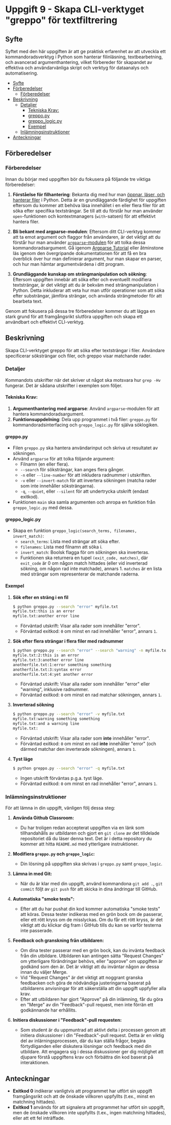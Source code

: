 # Uppgift 9 - Skapa CLI-verktyget "greppo" för textfiltrering

## <a name='Syfte'></a>Syfte

Syftet med den här uppgiften är att ge praktisk erfarenhet av att utveckla ett
kommandoradsverktyg i Python som hanterar filinläsning, textbearbetning, och
avancerad argumenthantering, vilket förbereder för skapandet av effektiva och
användarvänliga skript och verktyg för dataanalys och automatisering.

<!-- vscode-markdown-toc -->

- [Syfte](#Syfte)
- [Förberedelser](#Frberedelser)
  - [Förberedelser](#Frberedelser-1)
- [Beskrivning](#Beskrivning)
  - [Detaljer](#Detaljer)
    - [Tekniska Krav:](#TekniskaKrav:)
    - [greppo.py](#greppo.py)
    - [greppo_logic.py](#greppo_logic.py)
    - [Exempel](#Exempel)
  - [Inlämningsinstruktioner](#Inlmningsinstruktioner)
- [Anteckningar](#Anteckningar)

<!-- vscode-markdown-toc-config
	numbering=false
	autoSave=true
	/vscode-markdown-toc-config -->
<!-- /vscode-markdown-toc -->

## <a name='Frberedelser'></a>Förberedelser

### <a name='Frberedelser-1'></a>Förberedelser

Innan du börjar med uppgiften bör du fokusera på följande tre viktiga
förberedelser:

1. **Förståelse för filhantering**: Bekanta dig med hur man [öppnar, läser, och hanterar filer](https://docs.python.org/3/tutorial/inputoutput.html#tut-files)
   i Python. Detta är en grundläggande färdighet för uppgiften eftersom du
   kommer att behöva läsa innehållet i en eller flera filer för att söka efter
   specifika textsträngar. Se till att du förstår hur man använder
   `open`-funktionen och kontextmanagers (`with`-satsen) för att effektivt
   hantera filer.

2. **Bli bekant med argparse-modulen**: Eftersom ditt CLI-verktyg kommer att ta
   emot argument och flaggor från användaren, är det viktigt att du förstår hur
   man använder [`argparse`-modulen](https://docs.python.org/3/library/argparse.html) för att tolka dessa kommandoradsargument. Gå igenom [Argparse Tutorial](https://docs.python.org/3/howto/argparse.html)
   eller åtminstone läs igenom den övergripande dokumentationen för att få en
   bra överblick över hur man definierar argument, hur man skapar en parser, och
   hur man hämtar argumentvärdena i ditt program.

3. **Grundläggande kunskap om strängmanipulation och sökning**: Eftersom
   uppgiften innebär att söka efter och eventuellt modifiera textsträngar, är
   det viktigt att du är bekväm med strängmanipulation i Python. Detta
   inkluderar att veta hur man utför operationer som att söka efter substrängar,
   jämföra strängar, och använda strängmetoder för att bearbeta text.

Genom att fokusera på dessa tre förberedelser kommer du att lägga en stark grund
för att framgångsrikt slutföra uppgiften och skapa ett användbart och effektivt
CLI-verktyg.

## <a name='Beskrivning'></a>Beskrivning

Skapa CLI-verktyget greppo för att söka efter textsträngar i filer. Användare
specificerar söksträngar och filer, och greppo visar matchande rader.

### <a name='Detaljer'></a>Detaljer

Kommandots utskrifter när det skriver ut något ska motsvara hur `grep -Hv`
fungerar. Det är sådana utskrifter i exemplen som följer.

#### <a name='TekniskaKrav:'></a>Tekniska Krav:

1. **Argumenthantering med argparse**: Använd `argparse`-modulen för att hantera
   kommandoradsargument.
2. **Funktionsuppdelning**: Dela upp programmet i två filer: `greppo.py` för
   kommandoradsinterfacing och `greppo_logic.py` för själva söklogiken.

#### <a name='greppo.py'></a>greppo.py

- Filen `greppo.py` ska hantera användarinput och skriva ut resultatet av
  sökningen.
- Använd `argparse` för att tolka följande argument:
  - Filnamn (en eller flera).
  - `--search` för söksträngar, kan anges flera gånger.
  - `-n` eller `--line-number` för att inkludera radnummer i utskriften.
  - `-v` eller `--invert-match` för att invertera sökningen (matcha rader som
    inte innehåller söksträngarna).
  - `-q`, `--quiet`, eller `--silent` för att undertrycka utskrift (endast
    exitkod).
- Funktionen `main` ska samla argumenten och anropa en funktion från
  `greppo_logic.py` med dessa.

#### <a name='greppo_logic.py'></a>greppo_logic.py

- Skapa en funktion `greppo_logic(search_terms, filenames, invert_match)`:
  - `search_terms`: Lista med strängar att söka efter.
  - `filenames`: Lista med filnamn att söka i.
  - `invert_match`: Boolsk flagga för om sökningen ska inverteras.
  - Funktionen ska returnera en tupel `(exit_code, matches)`, där `exit_code` är
    0 om någon match hittades (eller vid inverterad sökning, om någon rad inte
    matchade), annars 1. `matches` är en lista med strängar som representerar de
    matchande raderna.

#### <a name='Exempel'></a>Exempel

1. **Sök efter en sträng i en fil**

   ```bash
   $ python greppo.py --search "error" myfile.txt
   myfile.txt:this is an error
   myfile.txt:another error line
   ```

   - Förväntad utskrift: Visar alla rader som innehåller "error".
   - Förväntad exitkod: `0` om minst en rad innehåller "error", annars `1`.

2. **Sök efter flera strängar i flera filer med radnummer**

   ```bash
   $ python greppo.py --search "error" --search "warning" -n myfile.txt anotherfile.txt
   myfile.txt:2:this is an error
   myfile.txt:3:another error line
   anotherfile.txt:1:error something something
   anotherfile.txt:3:syntax error
   anotherfile.txt:4:yet another error
   ```

   - Förväntad utskrift: Visar alla rader som innehåller "error" eller
     "warning", inklusive radnummer.
   - Förväntad exitkod: `0` om minst en rad matchar sökningen, annars `1`.

3. **Inverterad sökning**

   ```bash
   $ python greppo.py --search "error" -v myfile.txt
   myfile.txt:warning something something
   myfile.txt:and a warning line
   myfile.txt:
   ```

   - Förväntad utskrift: Visar alla rader som **inte** innehåller "error".
   - Förväntad exitkod: `0` om minst en rad **inte** innehåller "error" (och
     därmed matchar den inverterade sökningen), annars `1`.

4. **Tyst läge**

   ```bash
   $ python greppo.py --search "error" -q myfile.txt
   ```

   - Ingen utskrift förväntas p.g.a. tyst läge.
   - Förväntad exitkod: `0` om minst en rad innehåller "error", annars `1`.

### <a name='Inlmningsinstruktioner'></a>Inlämningsinstruktioner

För att lämna in din uppgift, vänligen följ dessa steg:

1. **Använda Github Classroom:**

   - Du har troligen redan accepterat uppgiften via en länk som tillhandahålls
     av utbildaren och gjort en `git clone` av det tilldelade repositoriet då du
     läser denna text. Det är i detta repository du kommer att hitta `README.md`
     med ytterligare instruktioner.

2. **Modifiera `greppo.py` och `greppo_logic`:**

   - Din lösning på uppgiften ska skrivas i `greppo.py` samt `greppo_logic`.

3. **Lämna in med Git:**

   - När du är klar med din uppgift, använd kommandona `git add .`, `git commit`
     följt av `git push` för att skicka in dina ändringar till GitHub.

4. **Automatiska "smoke tests":**

   - Efter att du har pushat din kod kommer automatiska "smoke tests" att köras.
     Dessa tester indikeras med en grön bock om de passerar, eller ett rött
     kryss om de misslyckas. Om du får ett rött kryss, är det viktigt att du
     klickar dig fram i GitHub tills du kan se varför testerna inte passerade.

5. **Feedback och granskning från utbildaren:**

   - Om dina tester passerar med en grön bock, kan du invänta feedback från din
     utbildare. Utbildaren kan antingen sätta "Request Changes" om ytterligare
     förändringar behövs, eller "approve" om uppgiften är godkänd som den är.
     Det är viktigt att du inväntar någon av dessa innan du väljer Merge.
   - Vid "Request Changes" är det viktigt att noggrant granska feedbacken och
     göra de nödvändiga justeringarna baserat på utbildarens anvisningar för att
     säkerställa att din uppgift uppfyller alla krav.
   - Efter att utbildaren har gjort "Approve" på din inlämning, får du göra en
     "Merge" av din "Feedback"-pull request, men inte förrän ett godkännande har
     erhållits.

6. **Initiera diskussioner i "Feedback"-pull requesten:**

   - Som student är du uppmuntrad att aktivt delta i processen genom att
     initiera diskussioner i din "Feedback"-pull request. Detta är en viktig del
     av inlärningsprocessen, där du kan ställa frågor, begära förtydliganden
     eller diskutera lösningar och feedback med din utbildare. Att engagera sig
     i dessa diskussioner ger dig möjlighet att djupare förstå uppgiftens krav
     och förbättra din kod baserat på interaktionen.

## <a name='Anteckningar'></a>Anteckningar

- **Exitkod 0** indikerar vanligtvis att programmet har utfört sin uppgift
  framgångsrikt och att de önskade villkoren uppfyllts (t.ex., minst en
  matchning hittades).
- **Exitkod 1** används för att signalera att programmet har utfört sin uppgift,
  men de önskade villkoren inte uppfyllts (t.ex., ingen matchning hittades),
  eller att ett fel inträffade.
